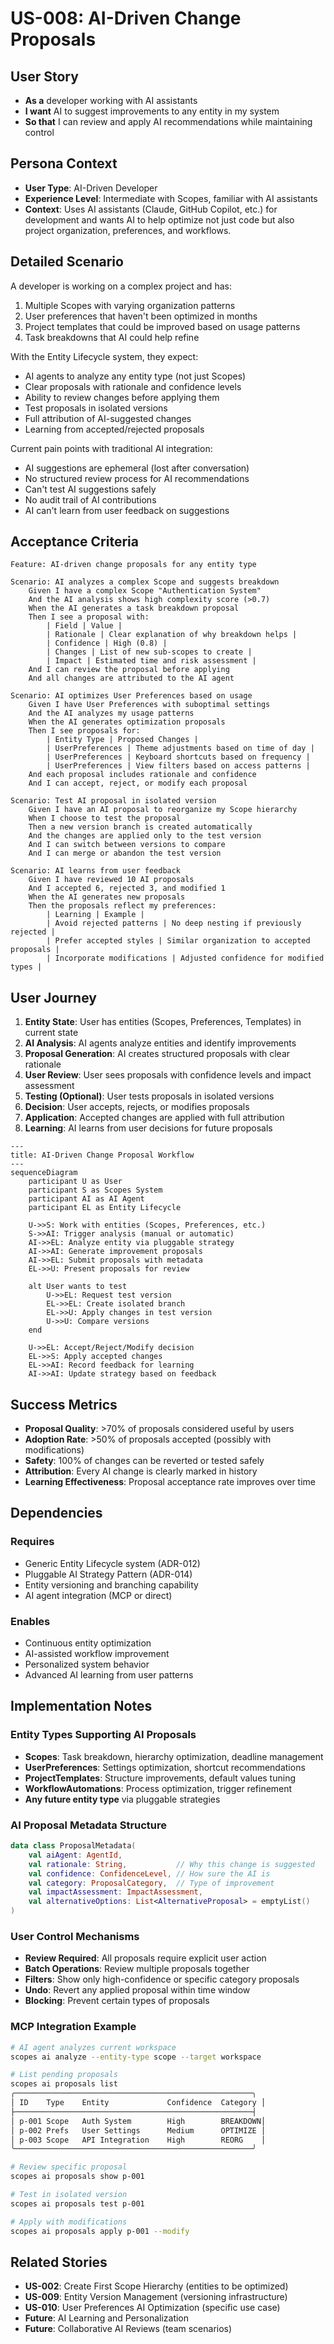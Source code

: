 # US-008: AI-Driven Change Proposals

## User Story

- **As a** developer working with AI assistants
- **I want** AI to suggest improvements to any entity in my system
- **So that** I can review and apply AI recommendations while maintaining control

## Persona Context

- **User Type**: AI-Driven Developer
- **Experience Level**: Intermediate with Scopes, familiar with AI assistants
- **Context**: Uses AI assistants (Claude, GitHub Copilot, etc.) for development and wants AI to help optimize not just code but also project organization, preferences, and workflows.

## Detailed Scenario

A developer is working on a complex project and has:
1. Multiple Scopes with varying organization patterns
2. User preferences that haven't been optimized in months
3. Project templates that could be improved based on usage patterns
4. Task breakdowns that AI could help refine

With the Entity Lifecycle system, they expect:
- AI agents to analyze any entity type (not just Scopes)
- Clear proposals with rationale and confidence levels
- Ability to review changes before applying them
- Test proposals in isolated versions
- Full attribution of AI-suggested changes
- Learning from accepted/rejected proposals

Current pain points with traditional AI integration:
- AI suggestions are ephemeral (lost after conversation)
- No structured review process for AI recommendations
- Can't test AI suggestions safely
- No audit trail of AI contributions
- AI can't learn from user feedback on suggestions

## Acceptance Criteria

```gherkin
Feature: AI-driven change proposals for any entity type

Scenario: AI analyzes a complex Scope and suggests breakdown
    Given I have a complex Scope "Authentication System"
    And the AI analysis shows high complexity score (>0.7)
    When the AI generates a task breakdown proposal
    Then I see a proposal with:
        | Field | Value |
        | Rationale | Clear explanation of why breakdown helps |
        | Confidence | High (0.8) |
        | Changes | List of new sub-scopes to create |
        | Impact | Estimated time and risk assessment |
    And I can review the proposal before applying
    And all changes are attributed to the AI agent

Scenario: AI optimizes User Preferences based on usage
    Given I have User Preferences with suboptimal settings
    And the AI analyzes my usage patterns
    When the AI generates optimization proposals
    Then I see proposals for:
        | Entity Type | Proposed Changes |
        | UserPreferences | Theme adjustments based on time of day |
        | UserPreferences | Keyboard shortcuts based on frequency |
        | UserPreferences | View filters based on access patterns |
    And each proposal includes rationale and confidence
    And I can accept, reject, or modify each proposal

Scenario: Test AI proposal in isolated version
    Given I have an AI proposal to reorganize my Scope hierarchy
    When I choose to test the proposal
    Then a new version branch is created automatically
    And the changes are applied only to the test version
    And I can switch between versions to compare
    And I can merge or abandon the test version

Scenario: AI learns from user feedback
    Given I have reviewed 10 AI proposals
    And I accepted 6, rejected 3, and modified 1
    When the AI generates new proposals
    Then the proposals reflect my preferences:
        | Learning | Example |
        | Avoid rejected patterns | No deep nesting if previously rejected |
        | Prefer accepted styles | Similar organization to accepted proposals |
        | Incorporate modifications | Adjusted confidence for modified types |
```

## User Journey

1. **Entity State**: User has entities (Scopes, Preferences, Templates) in current state
2. **AI Analysis**: AI agents analyze entities and identify improvements
3. **Proposal Generation**: AI creates structured proposals with clear rationale
4. **User Review**: User sees proposals with confidence levels and impact assessment
5. **Testing (Optional)**: User tests proposals in isolated versions
6. **Decision**: User accepts, rejects, or modifies proposals
7. **Application**: Accepted changes are applied with full attribution
8. **Learning**: AI learns from user decisions for future proposals

```mermaid
---
title: AI-Driven Change Proposal Workflow
---
sequenceDiagram
    participant U as User
    participant S as Scopes System
    participant AI as AI Agent
    participant EL as Entity Lifecycle

    U->>S: Work with entities (Scopes, Preferences, etc.)
    S->>AI: Trigger analysis (manual or automatic)
    AI->>EL: Analyze entity via pluggable strategy
    AI->>AI: Generate improvement proposals
    AI->>EL: Submit proposals with metadata
    EL->>U: Present proposals for review
    
    alt User wants to test
        U->>EL: Request test version
        EL->>EL: Create isolated branch
        EL->>U: Apply changes in test version
        U->>U: Compare versions
    end
    
    U->>EL: Accept/Reject/Modify decision
    EL->>S: Apply accepted changes
    EL->>AI: Record feedback for learning
    AI->>AI: Update strategy based on feedback
```

## Success Metrics

- **Proposal Quality**: >70% of proposals considered useful by users
- **Adoption Rate**: >50% of proposals accepted (possibly with modifications)
- **Safety**: 100% of changes can be reverted or tested safely
- **Attribution**: Every AI change is clearly marked in history
- **Learning Effectiveness**: Proposal acceptance rate improves over time

## Dependencies

### Requires
- Generic Entity Lifecycle system (ADR-012)
- Pluggable AI Strategy Pattern (ADR-014)
- Entity versioning and branching capability
- AI agent integration (MCP or direct)

### Enables
- Continuous entity optimization
- AI-assisted workflow improvement
- Personalized system behavior
- Advanced AI learning from user patterns

## Implementation Notes

### Entity Types Supporting AI Proposals
- **Scopes**: Task breakdown, hierarchy optimization, deadline management
- **UserPreferences**: Settings optimization, shortcut recommendations
- **ProjectTemplates**: Structure improvements, default values tuning
- **WorkflowAutomations**: Process optimization, trigger refinement
- **Any future entity type** via pluggable strategies

### AI Proposal Metadata Structure
```kotlin
data class ProposalMetadata(
    val aiAgent: AgentId,
    val rationale: String,           // Why this change is suggested
    val confidence: ConfidenceLevel, // How sure the AI is
    val category: ProposalCategory,  // Type of improvement
    val impactAssessment: ImpactAssessment,
    val alternativeOptions: List<AlternativeProposal> = emptyList()
)
```

### User Control Mechanisms
- **Review Required**: All proposals require explicit user action
- **Batch Operations**: Review multiple proposals together
- **Filters**: Show only high-confidence or specific category proposals
- **Undo**: Revert any applied proposal within time window
- **Blocking**: Prevent certain types of proposals

### MCP Integration Example
```bash
# AI agent analyzes current workspace
scopes ai analyze --entity-type scope --target workspace

# List pending proposals
scopes ai proposals list
╭─────────────────────────────────────────────────────╮
│ ID    Type    Entity             Confidence  Category │
├─────────────────────────────────────────────────────┤
│ p-001 Scope   Auth System        High        BREAKDOWN│
│ p-002 Prefs   User Settings      Medium      OPTIMIZE │
│ p-003 Scope   API Integration    High        REORG    │
╰─────────────────────────────────────────────────────╯

# Review specific proposal
scopes ai proposals show p-001

# Test in isolated version
scopes ai proposals test p-001

# Apply with modifications
scopes ai proposals apply p-001 --modify
```

## Related Stories

- **US-002**: Create First Scope Hierarchy (entities to be optimized)
- **US-009**: Entity Version Management (versioning infrastructure)
- **US-010**: User Preferences AI Optimization (specific use case)
- **Future**: AI Learning and Personalization
- **Future**: Collaborative AI Reviews (team scenarios)
